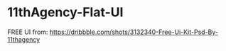 # 11thAgency-Flat-UI
FREE UI from: https://dribbble.com/shots/3132340-Free-Ui-Kit-Psd-By-11thagency
